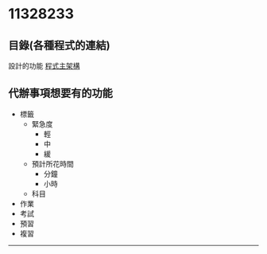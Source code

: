 # 11328233
## 目錄(各種程式的連結)
 設計的功能
[程式主架構](joyshih0808/11328233/todo.md)

## 代辦事項想要有的功能

- 標籤
    - 緊急度
        - 輕
        - 中
        - 緩
    - 預計所花時間
        - 分鐘
        - 小時
    - 科目
- 作業
- 考試
- 預習
- 複習
***
